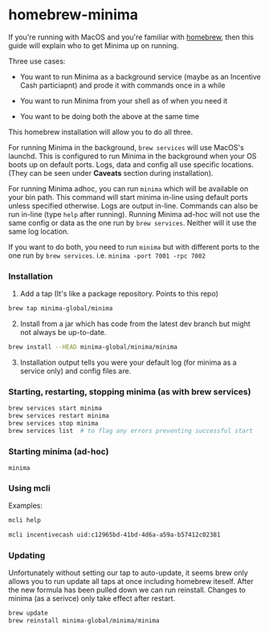# homebrew-minima

If you're running with MacOS and you're familiar with  [homebrew](https://brew.sh/), then this guide will explain who to get Minima up on running.

Three use cases:

* You want to run Minima as a background service (maybe as an Incentive Cash particiapnt) and prode it with commands once in a while

* You want to run Minima from your shell as of when you need it

* You want to be doing both the above at the same time

This homebrew installation will allow you to do all three.

For running Minima in the background, `brew services` will use MacOS's launchd. This is configured to run Minima in the background when your OS boots up on default ports. Logs, data and config all use specific locations. (They can be seen under **Caveats** section during installation).

For running Minima adhoc, you can run `minima` which will be available on your bin path. This command will start minima in-line using default ports unless specified otherwise. Logs are output in-line. Commands can also be run in-line (type `help` after running). Running Minima ad-hoc will not use the same config or data as the one run by `brew services`. Neither will it use the same log location.

If you want to do both, you need to run `minima` but with different ports to the one run by `brew services`.
i.e. `minima -port 7001 -rpc 7002`

### Installation

1. Add a tap (It's like a package repository. Points to this repo)
```sh
brew tap minima-global/minima
```

2. Install from a jar which has code from the latest dev branch but might not always be up-to-date.
```sh
brew install --HEAD minima-global/minima/minima
```

3. Installation output tells you were your default log (for minima as a service only) and config files are.


### Starting, restarting, stopping minima (as with brew services)
```sh
brew services start minima
brew services restart minima
brew services stop minima
brew services list  # to flag any errors preventing successful start
```

### Starting minima (ad-hoc)
`minima`

### Using mcli
Examples:
```sh
mcli help
```

```sh
mcli incentivecash uid:c12965bd-41bd-4d6a-a59a-b57412c02381
```

### Updating
Unfortunately without setting our tap to auto-update, it seems brew only allows you to run update all taps at once including homebrew iteself. After the new formula has been pulled down we can run reinstall. Changes to minima (as a serivce) only take effect after restart.
```sh
brew update
brew reinstall minima-global/minima/minima
```

